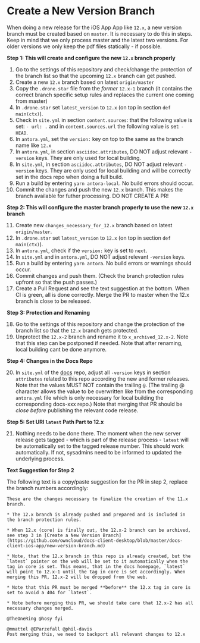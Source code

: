 # Create a New Version Branch

When doing a new release for the iOS App App like `12.x`, a new version branch must be created based on `master`. It is necessary to do this in steps. Keep in mind that we only process master and the latest two versions. For older versions we only keep the pdf files statically - if possible.

**Step 1: This will create and configure the new `12.x` branch properly**

1.  Go to the settings of this repository and check/change the protection of the branch list so that
    the upcoming `12.x` branch can get pushed.
2.  Create a new `12.x` branch based on latest `origin/master`
3.  Copy the `.drone.star` file from the _former_ `12.x-1` branch
    (it contains the correct branch specific setup rules and replaces the current one coming from master)
4.  In `.drone.star` set `latest_version` to `12.x` (on top in section `def main(ctx)`).
5.  Check in `site.yml` in section `content.sources`: that the following value is set: `- url: .` and in `content.sources.url` the following value is set: `- HEAD`.
6.  In `antora.yml`, set the `version:` key on top to the same as the branch name like `12.x`
7.  In `antora.yml`, in section `asciidoc.attributes`, DO NOT adjust relevant `-version` keys. They are only used for local building.
8.  In `site.yml`, in section `asciidoc.attributes`, DO NOT adjust relevant `-version` keys. They are only used for local building and will be correctly set in the docs repo when doing a full build.
9.  Run a build by entering `yarn antora-local`. No build errors should occur.
10.  Commit the changes and push the new `12.x` branch. This makes the branch available for futher processing. DO NOT CREATE A PR!

**Step 2: This will configure the master branch properly to use the new `12.x` branch**

11. Create new `changes_necessary_for_12.x` branch based on latest `origin/master`.
12. In `.drone.star` set `latest_version` to `12.x` (on top in section `def main(ctx)`).
13. In `antora.yml`, check if the `version:` key is set to `next`.
14. In `site.yml` and in `antora.yml`, DO NOT adjust relevant `-version` keys.
15. Run a build by entering `yarn antora`. No build errors or warnings should occur.
16. Commit changes and push them. (Check the branch protection rules upfront so that the push passes.)
17. Create a Pull Request and see the text suggestion at the bottom. When CI is green, all is done correctly. Merge the PR to master when the 12.x branch is close to be released.

**Step 3: Protection and Renaming**

18. Go to the settings of this repository and change the protection of the branch list so that
    the `12.x` branch gets protected.
19. Unprotect the `12.x-2` branch and rename it to `x_archived_12.x-2`. Note that this step can be postponed if needed. Note that after renaming, local building cant be done anymore.

**Step 4: Changes in the Docs Repo**

20. In `site.yml` of the [docs](https://github.com/owncloud/docs/blob/master/site.yml) repo, adjust all `-version` keys in section `attributes` related to this repo according the new and former releases. Note that the values MUST NOT contain the trailing `@`. (The trailing @ character allows the value to be overwritten like from the corresponding `antora.yml` file which is only necessary for local building the corresponding docs-xxx repo.) Note that merging that PR should be _close before_ publishing the relevant code release.

**Step 5: Set URI `latest` Path Part to 12.x**

21. Nothing needs to be done there. The moment when the new server release gets tagged - which is part of the release process - `latest` will be automatically set to the tagged release number. This should work automatically. If not, sysadmins need to be informed to updated the underlying process.

**Text Suggestion for Step 2**

The following text is a copy/paste suggestion for the PR in step 2, replace the branch numbers accordingly:
```
These are the changes necessary to finalize the creation of the 11.x branch.

* The 12.x branch is already pushed and prepared and is included in the branch protection rules.

* When 12.x (core) is finally out, the 12.x-2 branch can be archived, see step 3 in [Create a New Version Branch](https://github.com/owncloud/docs-client-desktop/blob/master/docs-client-ios-app/new-version-branch.md)

* Note, that the 12.x branch in this repo is already created, but the `latest` pointer on the web will be set to it automatically when the tag in core is set. This means, that in the docs homepage, `latest` will point to 12.x-1 until the tag in core is set accordingly. When merging this PR, 12.x-2 will be dropped from the web.

* Note that this PR must be merged **before** the 12.x tag in core is set to avoid a 404 for `latest`.

* Note before merging this PR, we should take care that 12.x-2 has all necessary changes merged.

@TheOneRing @hosy fyi

@mmattel @EParzefall @phil-davis
Post merging this, we need to backport all relevant changes to 12.x
```
